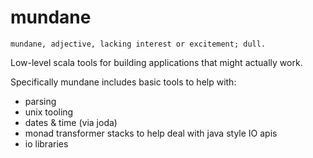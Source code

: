mundane
=======

```
mundane, adjective, lacking interest or excitement; dull.
```

Low-level scala tools for building applications that might actually work.

Specifically mundane includes basic tools to help with:
 - parsing
 - unix tooling
 - dates & time (via joda)
 - monad transformer stacks to help deal with java style IO apis
 - io libraries
 

